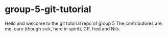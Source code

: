 # group-5-git-tutorial

Hello and welcome to the git tutorial repo of group 5
The contributores are: me, caro (though sick, here in spirit), CP, fred and Nils. 

